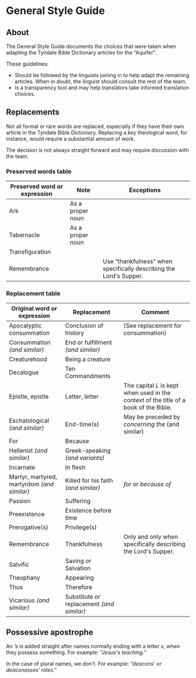 # General Style Guide

## About
The General Style Guide documents the choices that were taken when adapting the Tyndale Bible Dictionary articles for the “Aquifer”.

These guidelines:
- Should be followed by the linguists joining in to help adapt the remaining articles. When in doubt, the linguist should consult the rest of the team.
- Is a transparency tool and may help translators take informed translation choices.

## Replacements
Not all formal or rare words are replaced, especially if they have their own article in the Tyndale Bible Dictionary. Replacing a key theological word, for instance, would require a substantial amount of work.

The decision is not always straight forward and may require discussion with the team.

### Preserved words table
| Preserved word or expression | Note | Exceptions |
| --- | --- | --- |
| Ark | As a proper noun ||
| Tabernacle | As a proper noun ||
| Transfiguration |||
| Remembrance || Use “thankfulness” when specifically describing the Lord's Supper. |

### Replacement table
| Original word or expression | Replacement | Comment |
| --- | --- | --- |
| Apocalyptic consummation | Conclusion of history | (See replacement for consummation) |
| Consummation _(and similar)_ | End _or_ fulfillment _(and similar)_ ||
| Creaturehood | Being a creature ||
| Decalogue | Ten Commandments ||
| Epistle, epistle | Letter, letter | The capital _L_ is kept when used in the context of the title of a book of the Bible. |
| Eschatological _(and similar)_ | End-time(s) | May be preceded by _concerning the_ (and similar) |
| For | Because ||
| Hellenist _(and similar)_ | Greek-speaking _(and variants)_ ||
| Incarnate | In flesh ||
| Martyr, martyred, martyrdom _(and similar)_ | Killed for his faith _(and similar)_ | _for_ or _because of_ |
| Passion | Suffering ||
| Preexistence | Existence before time ||
| Prerogative(s) | Privilege(s) ||
| Remembrance | Thankfulness | Only and only when specifically describing the Lord's Supper. |
| Salvific | Saving _or_ Salvation ||
| Theophany | Appearing ||
| Thus | Therefore ||
| Vicarious _(and similar)_  | Substitute _or_ replacement _(and similar)_ ||

## Possessive apostrophe
An _’s_ is added straight after names normally ending with a letter _s_, when they possess something. For example: _“Jesus's teaching.”_

In the case of plural names, we don't. For example: _“deacons’ or deaconesses’ roles.”_